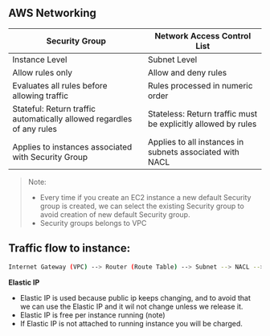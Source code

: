 AWS Networking
-------------

|Security Group| Network Access Control List |
|--------------|--------------------|
|Instance Level|Subnet Level|
|Allow rules only| Allow and deny rules |
|Evaluates all rules before allowing traffic| Rules processed in numeric order |
|Stateful: Return traffic automatically allowed regardles of any rules | Stateless: Return traffic must be explicitly allowed by rules
|Applies to instances associated with Security Group| Applies to all instances in subnets associated with NACL |

> Note: 
> - Every time if you create an EC2 instance a new default Security group is created, we can select the existing Security group to avoid creation of new default Security group.
> - Security groups belongs to VPC 

Traffic flow to instance:
------------------------
```bash
Internet Gateway (VPC) --> Router (Route Table) --> Subnet --> NACL --> Security Group --> Instance 
```

**Elastic IP**
- Elastic IP is used because public ip keeps changing, and to avoid that we can use the Elastic IP and it wil not change unless we release it.
- Elastic IP is free per instance running (note)
- If Elastic IP is not attached to running instance you will be charged.


